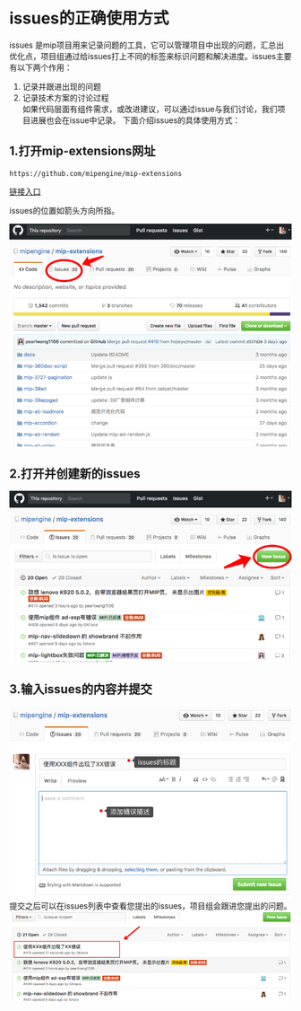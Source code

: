# issues的正确使用方式
issues 是mip项目用来记录问题的工具，它可以管理项目中出现的问题，汇总出优化点，项目组通过给issues打上不同的标签来标识问题和解决进度。issues主要有以下两个作用：  
1. 记录并跟进出现的问题  
2. 记录技术方案的讨论过程  
如果代码层面有组件需求，或改进建议，可以通过issue与我们讨论，我们项目进展也会在issue中记录。
下面介绍issues的具体使用方式：

## 1.打开mip-extensions网址 
```
https://github.com/mipengine/mip-extensions
```   
[链接入口](https://github.com/mipengine/mip-extensions)  

issues的位置如箭头方向所指。   

![mip-extensions](./img/16_1.jpg) 

## 2.打开并创建新的issues

![new issues](./img/16_2.jpg)   

## 3.输入issues的内容并提交

![content](./img/16_3.jpg)   
 提交之后可以在issues列表中查看您提出的issues，项目组会跟进您提出的问题。    
 ![list](./img/16_4.jpg)    
